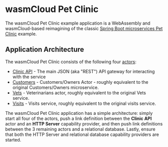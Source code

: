 # wasmCloud Pet Clinic
The wasmCloud Pet Clinic example application is a WebAssembly and wasmCloud-based reimagining of the classic [Spring Boot microservices Pet Clinic](https://github.com/spring-petclinic/spring-petclinic-microservices) example.

## Application Architecture
The wasmCloud Pet Clinic consists of the following four [actors](./actors):
* [Clinic API](./actors/clinicapi/README.md) - The main JSON (aka "REST") API gateway for interacting with the service
* [Customers](./actors/customers/README.md) - Customers/Owners Actor - roughly equivalent to the original Customers/Owners microservice.
* [Vets](./actors/vets/README.md) - Veterinarians actor, roughly equivalent to the original Vets service.
* [Visits](./actors/visits/README.md) - Visits service, roughly equivalent to the original visits service.

The wasmCloud Pet Clinic application has a simple architecture: simply start all four of the actors, push a link definition between the **Clinic API** actor and an **HTTP Server** capability provider, and then push link definitions between the 3 remaining actors and a relational database. Lastly, ensure that both the HTTP Server and relational database capability providers are started.